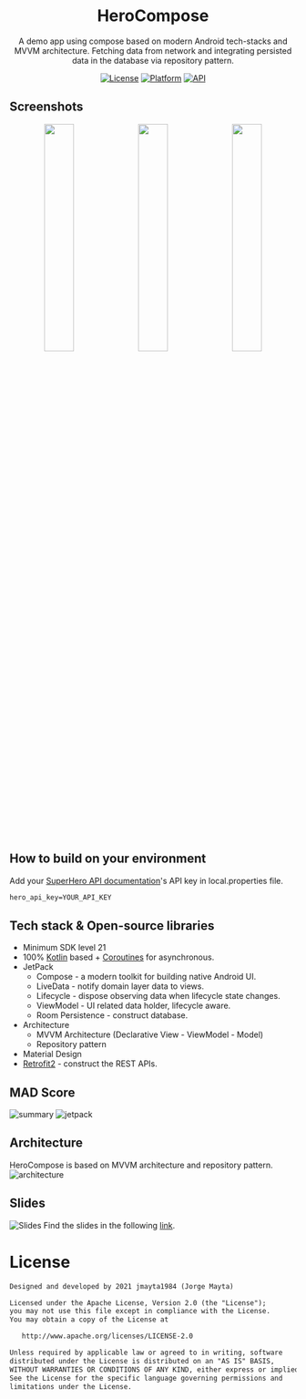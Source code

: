 <h1 align="center">HeroCompose</h1>

<p align="center">  
A demo app using compose based on modern Android tech-stacks and MVVM architecture. Fetching data from network and integrating persisted data in the database via repository pattern.
</p>

<p align="center">
  <a href="https://opensource.org/licenses/Apache-2.0"><img alt="License" src="https://img.shields.io/badge/License-Apache%202.0-blue.svg"/></a>
  <a href="http://developer.android.com/index.html"><img alt="Platform" src="https://img.shields.io/badge/platform-Android-green.svg"/></a>
  <a href="https://android-arsenal.com/api?level=21"><img alt="API" src="https://img.shields.io/badge/API-21%2B-brightgreen.svg?style=flat"/></a>
  </p>

## Screenshots
<p align="center">
<img src="https://user-images.githubusercontent.com/38768001/135744698-363a3f21-843d-4cbb-b861-6970766ac0d1.png" width=32%/>
<img src="https://user-images.githubusercontent.com/38768001/135744933-eb5fe0c6-5eb6-4820-9759-5b1ec77085b3.png" width=32%/>
<img src="https://user-images.githubusercontent.com/38768001/135744699-ca34dd3b-be30-4dc1-9b25-b6e057ed53d7.png" width=32%/>
</p>

## How to build on your environment
Add your [SuperHero API documentation](https://superheroapi.com/)'s API key in local.properties file.
```xml
hero_api_key=YOUR_API_KEY
```

## Tech stack & Open-source libraries
- Minimum SDK level 21
- 100% [Kotlin](https://kotlinlang.org/) based + [Coroutines](https://github.com/Kotlin/kotlinx.coroutines) for asynchronous.
- JetPack
  - Compose - a modern toolkit for building native Android UI.
  - LiveData - notify domain layer data to views.
  - Lifecycle - dispose observing data when lifecycle state changes.
  - ViewModel - UI related data holder, lifecycle aware.
  - Room Persistence - construct database.
- Architecture
  - MVVM Architecture (Declarative View - ViewModel - Model)
  - Repository pattern
- Material Design
- [Retrofit2](https://github.com/square/retrofit) - construct the REST APIs.

## MAD Score
![summary](https://user-images.githubusercontent.com/38768001/135744388-2aee8e8c-c9ef-4ba8-a366-6e1790a1d90e.png)
![jetpack](https://user-images.githubusercontent.com/38768001/135744387-e50811ce-ea39-46e7-810a-dfea3ca25574.png)

## Architecture
HeroCompose is based on MVVM architecture and repository pattern.
![architecture](https://user-images.githubusercontent.com/38768001/134121196-9a278e99-fc4c-426a-a136-d564ebc2915d.png)

## Slides
![Slides](https://user-images.githubusercontent.com/38768001/146867547-b5e0a3d6-fe12-45ce-ad87-a8b95e6be3bc.png)
Find the slides in the following [link](https://docs.google.com/presentation/d/1PNRzfWTVbRv7K2cTZUBKqnN8KoRrR740XJBHi49Hvfs/edit#slide=id.g10968617ed6_0_0).

# License
```xml
Designed and developed by 2021 jmayta1984 (Jorge Mayta)

Licensed under the Apache License, Version 2.0 (the "License");
you may not use this file except in compliance with the License.
You may obtain a copy of the License at

   http://www.apache.org/licenses/LICENSE-2.0

Unless required by applicable law or agreed to in writing, software
distributed under the License is distributed on an "AS IS" BASIS,
WITHOUT WARRANTIES OR CONDITIONS OF ANY KIND, either express or implied.
See the License for the specific language governing permissions and
limitations under the License.
```
